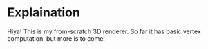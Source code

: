 # Explaination
 
Hiya! This is my from-scratch 3D renderer. So far it has basic vertex computation, but more is to come!
